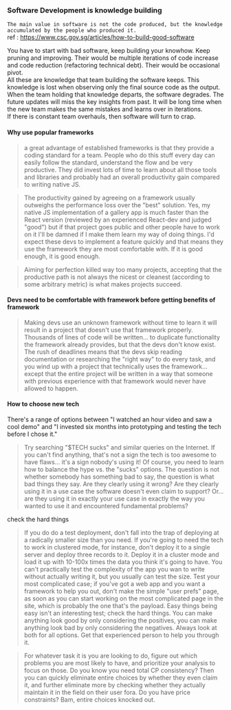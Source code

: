 
### Software Development is knowledge building
`The main value in software is not the code produced, but the knowledge accumulated by the people who produced it.`  
ref : https://www.csc.gov.sg/articles/how-to-build-good-software  

You have to start with bad software, keep building your knowhow. Keep pruning and improving. Their would be multiple iterations of code increase and code reduction (refactoring technical debt). Their would be occasional pivot.  
All these are knowledge that team building the software keeps. This knowledge is lost when observing only the final source code as the output. When the team holding that knowledge departs, the software degrades. The future updates will miss the key insights from past. It will be long time when the new team makes the same mistakes and learns over in iterations.  
If there is constant team overhauls, then software will turn to crap.  

#### Why use popular frameworks

>  a great advantage of established frameworks is that they provide a coding standard for a team. People who do this stuff every day can easily follow the standard, understand the flow and be very productive. They did invest lots of time to learn about all those tools and libraries and probably had an overall productivity gain compared to writing native JS.

> The productivity gained by agreeing on a framework usually outweighs the performance loss over the "best" solution. Yes, my native JS implementation of a gallery app is much faster than the React version (reviewed by an experienced React-dev and judged "good") but if that project goes public and other people have to work on it I'll be damned if I make them learn my way of doing things. I'd expect these devs to implement a feature quickly and that means they use the framework they are most comfortable with. If it is good enough, it is good enough.

> Aiming for perfection killed way too many projects, accepting that the productive path is not always the nicest or cleanest (according to some arbitrary metric) is what makes projects succeed.

#### Devs need to be comfortable with framework before getting benefits of framework
> Making devs use an unknown framework without time to learn it will result in a project that doesn't use that framework properly. Thousands of lines of code will be written... to duplicate functionality the framework already provides, but that the devs don't know exist. The rush of deadlines means that the devs skip reading documentation or researching the "right way" to do every task, and you wind up with a project that technically uses the framework... except that the entire project will be written in a way that someone with previous experience with that framework would never have allowed to happen.

#### How to choose new tech
There's a range of options between "I watched an hour video and saw a cool demo" and "I invested six months into prototyping and testing the tech before I chose it."

> Try searching "$TECH sucks" and similar queries on the Internet. If you can't find anything, that's not a sign the tech is too awesome to have flaws... it's a sign nobody's using it! Of course, you need to learn how to balance the hype vs. the "sucks" options. The question is not whether somebody has something bad to say, the question is what bad things they say. Are they clearly using it wrong? Are they clearly using it in a use case the software doesn't even claim to support? Or... are they using it in exactly your use case in exactly the way you wanted to use it and encountered fundamental problems?

check the hard things
> If you do do a test deployment, don't fall into the trap of deploying at a radically smaller size than you need. If you're going to need the tech to work in clustered mode, for instance, don't deploy it to a single server and deploy three records to it. Deploy it in a cluster mode and load it up with 10-100x times the data you think it's going to have. You can't practically test the complexity of the app you wan to write without actually writing it, but you usually can test the size. Test your most complicated case; if you've got a web app and you want a framework to help you out, don't make the simple "user prefs" page, as soon as you can start working on the most complicated page in the site, which is probably the one that's the payload. Easy things being easy isn't an interesting test; check the hard things.
 You can make anything look good by only considering the positives, you can make anything look bad by only considering the negatives. Always look at both for all options. Get that experienced person to help you through it.
 
 > For whatever task it is you are looking to do, figure out which problems you are most likely to have, and prioritize your analysis to focus on those. Do you know you need total CP consistency? Then you can quickly eliminate entire choices by whether they even claim it, and further eliminate more by checking whether they actually maintain it in the field on their user fora. Do you have price constraints? Bam, entire choices knocked out. 
 
 
